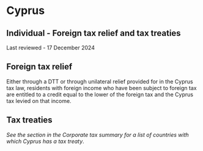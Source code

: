 # Cyprus
## Individual - Foreign tax relief and tax treaties
Last reviewed - 17 December 2024
## Foreign tax relief
Either through a DTT or through unilateral relief provided for in the Cyprus tax law, residents with foreign income who have been subject to foreign tax are entitled to a credit equal to the lower of the foreign tax and the Cyprus tax levied on that income.
## Tax treaties
_See the section in the Corporate tax summary for a list of countries with which Cyprus has a tax treaty_.
